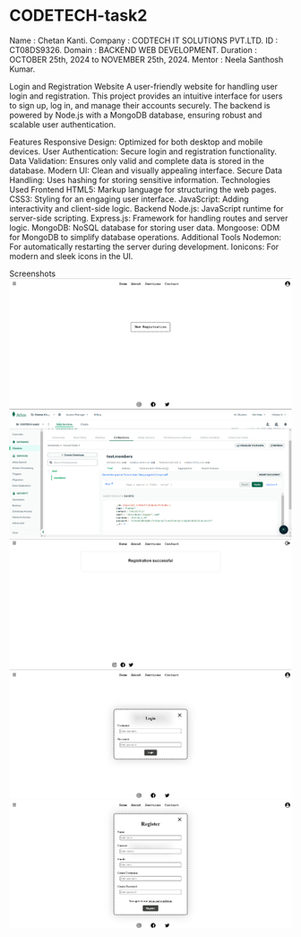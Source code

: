 # CODETECH-task2

Name : Chetan Kanti. 
Company : CODTECH IT SOLUTIONS PVT.LTD. 
ID : CT08DS9326. 
Domain : BACKEND WEB DEVELOPMENT. 
Duration : OCTOBER 25th, 2024 to NOVEMBER 25th, 2024. 
Mentor : Neela Santhosh Kumar.

Login and Registration Website
A user-friendly website for handling user login and registration. This project provides an intuitive interface for users to sign up, log in, and manage their accounts securely. The backend is powered by Node.js with a MongoDB database, ensuring robust and scalable user authentication.

Features
Responsive Design: Optimized for both desktop and mobile devices.
User Authentication: Secure login and registration functionality.
Data Validation: Ensures only valid and complete data is stored in the database.
Modern UI: Clean and visually appealing interface.
Secure Data Handling: Uses hashing for storing sensitive information.
Technologies Used
Frontend
HTML5: Markup language for structuring the web pages.
CSS3: Styling for an engaging user interface.
JavaScript: Adding interactivity and client-side logic.
Backend
Node.js: JavaScript runtime for server-side scripting.
Express.js: Framework for handling routes and server logic.
MongoDB: NoSQL database for storing user data.
Mongoose: ODM for MongoDB to simplify database operations.
Additional Tools
Nodemon: For automatically restarting the server during development.
Ionicons: For modern and sleek icons in the UI.


Screenshots
![alt text](<Screenshot 2024-11-23 085533.png>) ![alt text](<Screenshot 2024-11-23 085708.png>) ![alt text](<Screenshot 2024-11-23 085617.png>) ![alt text](<Screenshot 2024-11-23 085601.png>) ![alt text](<Screenshot 2024-11-23 085547.png>)